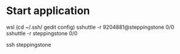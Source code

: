 # Start application
wsl
(cd ~/.ssh/
gedit config)
sshuttle -r 9204881@steppingstone 0/0
sshuttle -r steppingstone 0/0

ssh steppingstone